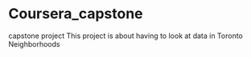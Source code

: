 # Coursera_capstone
capstone project
This project is about having to look at data in Toronto Neighborhoods
